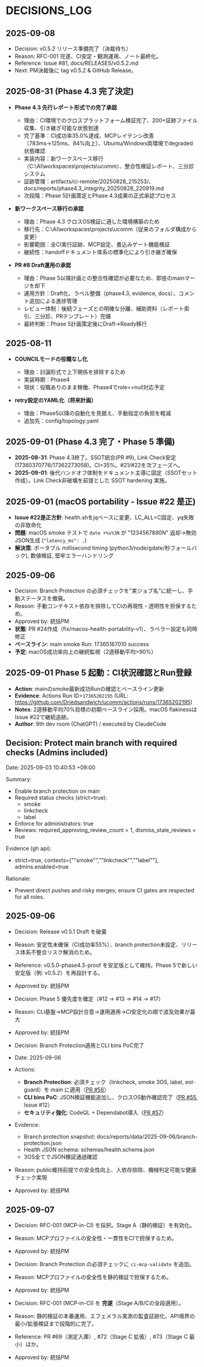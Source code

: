 # DECISIONS_LOG

## 2025-09-08
- Decision: v0.5.2 リリース準備完了（決裁待ち）
- Reason: RFC-001 完遂、CI安定・観測運用、ノート最終化。
- Reference: Issue #81, docs/RELEASES/v0.5.2.md
- Next: PM決裁後に tag v0.5.2 & GitHub Release。

## 2025-08-31 (Phase 4.3 完了決定)
- **Phase 4.3 先行レポート形式での完了承認**
  - 理由：CI環境でのクロスプラットフォーム検証完了、200+証跡ファイル収集、引き継ぎ可能な状態到達
  - 完了基準：CI成功率35.0%達成、MCPレイテンシ改善（783ms→125ms、84%向上）、Ubuntu/Windows両環境でdegraded状態確認
  - 実装内容：新ワークスペース移行（C:\AI\workspaces\projects\ucomm）、整合性検証レポート、三分診システム
  - 証跡管理：artifacts/ci-remote/20250828_215253/、docs/reports/phase4.3_integrity_20250828_220919.md
  - 次段階：Phase 5計画策定とPhase 4.3成果の正式承認プロセス

- **新ワークスペース移行の承認**
  - 理由：Phase 4.3 クロスOS検証に適した環境構築のため
  - 移行先：C:\AI\workspaces\projects\ucomm（従来のフォルダ構成から変更）
  - 影響範囲：全CI実行証跡、MCP設定、書込みゲート機能検証
  - 継続性：handoffドキュメント体系の標準化により引き継ぎ確保

- **PR #8 Draft運用の承認**
  - 理由：Phase 5以降計画との整合性確認が必要なため、即座のmainマージを却下
  - 運用方針：Draft化、ラベル整備（phase4.3, evidence, docs）、コメント追加による進捗管理
  - レビュー体制：後続フェーズとの明確な分離、補助資料（レポート索引、三分診、PRテンプレート）完備
  - 最終判断：Phase 5計画策定後にDraft→Ready移行

## 2025-08-11
- **COUNCILモードの役職なし化**
  - 理由：討論形式で上下関係を排除するため
  - 実装時期：Phase4
  - 現状：役職ありのまま稼働、Phase4でrole==null対応予定

- **retry設定のYAML化（将来計画）**
  - 理由：Phase5以降の自動化を見据え、手動指定の負担を軽減
  - 追加先：config/topology.yaml

## 2025-09-01 (Phase 4.3 完了・Phase 5 準備)
- **2025-08-31**: Phase 4.3終了。SSOT統合(PR #9), Link Check安定(17360370776/17362273058)。CI=35%。#21/#22を次フェーズへ。
- **2025-09-01**: 後代ハンドオフ体制をドキュメント主導に固定（SSOTセット作成）。Link Check非破壊を前提とした SSOT hardening 実施。

## 2025-09-01 (macOS portability - Issue #22 是正)
- **Issue #22是正方針**: health.shをjqベースに変更、LC_ALL=C固定、yq失敗の非致命化
- **問題**: macOS smoke テストで `date +%s%3N` が "1234567890N" 返却→無効JSON生成 (`"latency_ms": ,`)  
- **解決策**: ポータブル millisecond timing (python3/node/gdate/秒フォールバック), 数値検証, 堅牢エラーハンドリング

## 2025-09-06
- Decision: Branch Protection の必須チェックを"実ジョブ名"に統一し、手動ステータスを撤廃。
- Reason: 手動コンテキスト依存を排除してCIの再現性・透明性を担保するため。
- Approved by: 統括PM
- **状態**: PR #24作成（fix/macos-health-portability-v1）、ラベラー設定も同時修正
- **ベースライン**: main smoke Run: 17365167010 success
- **予定**: macOS成功率向上の継続監視（2週移動平均>90%）

## 2025-09-01 Phase 5 起動：CI状況確認とRun登録
- **Action**: mainのsmoke最新成功Runの確認とベースライン更新
- **Evidence**: Actions Run ID=`17365202195` (URL: https://github.com/Driedsandwich/ucomm/actions/runs/17365202195)
- **Notes**: 2週移動平均70%目標の初期ベースライン採用。macOS flakinessはIssue #22で継続追跡。
- **Author**: 9th dev room (ChatGPT) / executed by ClaudeCode
## Decision: Protect main branch with required checks (Admins included)
Date: 2025-09-03 10:40:53 +09:00

Summary:
- Enable branch protection on main
- Required status checks (strict=true):
  - smoke
  - linkcheck
  - label
- Enforce for administrators: true
- Reviews: required_approving_review_count = 1, dismiss_stale_reviews = true

Evidence (gh api):
- strict=true, contexts=[""smoke"",""linkcheck"",""label""], admins.enabled=true

Rationale:
- Prevent direct pushes and risky merges; ensure CI gates are respected for all roles.

## 2025-09-06
- Decision: Release v0.5.1 Draft を破棄
- Reason: 安定性未確保（CI成功率55%）、branch protection未設定、リリース体系不整合リスク解消のため。
- Reference: v0.5.0-phase4.3-proof を安定版として維持。Phase 5で新しい安定版（例: v0.5.2）を再設計する。
- Approved by: 統括PM

- Decision: Phase 5 優先度を確定（#12 → #13 → #14 → #17）
- Reason: CLI基盤→MCP設計合意→運用適用→CI安定化の順で波及効果が最大
- Approved by: 統括PM

- Decision: Branch Protection適用とCLI bins PoC完了
- Date: 2025-09-06
- Actions:
  - **Branch Protection**: 必須チェック（linkcheck, smoke 3OS, label, eol-guard）を main に適用（[PR #56](https://github.com/Driedsandwich/ucomm/pull/56)）
  - **CLI bins PoC**: JSON検証機能追加し、クロスOS動作確認完了（[PR #55](https://github.com/Driedsandwich/ucomm/pull/55), Issue #12）
  - **セキュリティ強化**: CodeQL + Dependabot導入（[PR #57](https://github.com/Driedsandwich/ucomm/pull/57)）
- Evidence: 
  - Branch protection snapshot: docs/reports/data/2025-09-06/branch-protection.json
  - Health JSON schema: schemas/health.schema.json
  - 3OS全てでJSON検証通過確認
- Reason: public維持前提での安全性向上、人依存排除、機械判定可能な健康チェック実現
- Approved by: 統括PM







## 2025-09-07
- Decision: RFC-001 (MCP-in-CI) を採択。Stage A（静的検証）を有効化。
- Reason: MCPプロファイルの安全性・一貫性をCIで担保するため。
- Approved by: 統括PM

- Decision: Branch Protection の必須チェックに `ci-mcp-validate` を追加。
- Reason: MCPプロファイルの安全性を静的検証で担保するため。
- Approved by: 統括PM

- Decision: RFC-001 (MCP-in-CI) を **完遂**（Stage A/B/Cの全段適用）。
- Reason: 静的検証の本番運用、エフェメラル実測の監査証跡化、API境界の最小/拡張検証まで段階的に完了。
- Reference: PR #69（測定入庫）, #72（Stage C 拡張）, #73（Stage C 最小）ほか。
- Approved by: 統括PM

